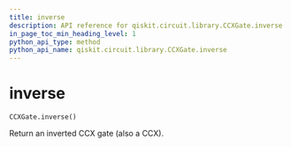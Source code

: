 ```yaml
---
title: inverse
description: API reference for qiskit.circuit.library.CCXGate.inverse
in_page_toc_min_heading_level: 1
python_api_type: method
python_api_name: qiskit.circuit.library.CCXGate.inverse
---
```


# inverse

<span id="qiskit.circuit.library.CCXGate.inverse" />

`CCXGate.inverse()`

Return an inverted CCX gate (also a CCX).

